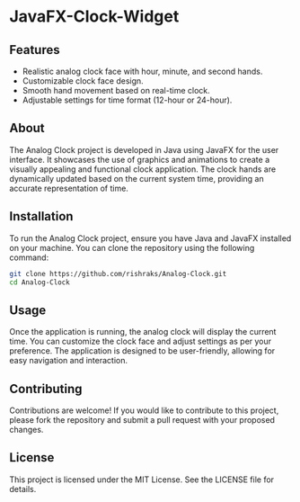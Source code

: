 # JavaFX-Clock-Widget

## Features
- Realistic analog clock face with hour, minute, and second hands.
- Customizable clock face design.
- Smooth hand movement based on real-time clock.
- Adjustable settings for time format (12-hour or 24-hour).

## About
The Analog Clock project is developed in Java using JavaFX for the user interface. It showcases the use of graphics and animations to create a visually appealing and functional clock application. The clock hands are dynamically updated based on the current system time, providing an accurate representation of time.

## Installation

To run the Analog Clock project, ensure you have Java and JavaFX installed on your machine. You can clone the repository using the following command:

```bash
git clone https://github.com/rishraks/Analog-Clock.git
cd Analog-Clock
```

## Usage
Once the application is running, the analog clock will display the current time. You can customize the clock face and adjust settings as per your preference. The application is designed to be user-friendly, allowing for easy navigation and interaction.

## Contributing
Contributions are welcome! If you would like to contribute to this project, please fork the repository and submit a pull request with your proposed changes.

## License
This project is licensed under the MIT License. See the LICENSE file for details.
